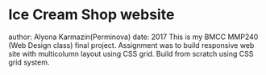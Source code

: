 # Ice Cream Shop website
author: Alyona Karmazin(Perminova)
date: 2017
This is my BMCC MMP240 (Web Design class) final project. Assignment was to build responsive web site with multicolumn layout using CSS grid. 
Build from scratch using CSS grid system.
